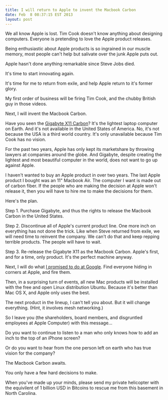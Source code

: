```yaml
---
title: I will return to Apple to invent the Macbook Carbon
date: Feb  8 08:37:15 EST 2013
layout: post
---
```


We all know Apple is lost. Tim Cook doesn't know anything about designing computers. Everyone is pretending to love the Apple product releases. 

Being enthusiastic about Apple products is so ingrained in our muscle memory, most people can't help but salivate over the junk Apple puts out.

Apple hasn't done anything remarkable since Steve Jobs died. 

It's time to start innovating again.

It's time for me to return from exile, and help Apple return to it's former glory.

My first order of business will be firing Tim Cook, and the chubby British guy in those videos.

Next, I will invent the Macbook Carbon.

Have you seen the [Gigabyte X11 Carbon](http://www.youtube.com/watch?v=fq5lAmIBZJQ)? It's the lightest laptop computer on Earth. And it's not available in the United States of America. No, it's not because the USA is a third world country. It's only unavailable because Tim Cook has no vision.

For the past two years, Apple has only kept its marketshare by throwing lawyers at companies around the globe. And Gigabyte, despite creating the lightest and most beautiful computer in the world, does not want to go up against Apple.

I haven't wanted to buy an Apple product in over two years. The last Apple product I bought was an 11" Macbook Air. The computer I want is made out of carbon fiber. If the people who are making the decision at Apple won't release it, then you will have to hire me to make the decisions for them.

Here's the plan. 

Step 1. Purchase Gigabyte, and thus the rights to release the Macbook Carbon in the United States.

Step 2. Discontinue all of Apple's current product line. One more inch on everything has not done the trick. Like when Steve returned from exile, we will need time to reinvent the company. We can't do that and keep repping terrible products. The people will have to wait.

Step 3. Re-release the Gigabyte X11 as the Macbook Carbon. Apple's first, and for a time, only product. It's the perfect machine anyway.

Next, I will do what [I promised to do at Google](/posts/googlecorners). Find everyone hiding in corners at Apple, and fire them.

Then, in a surprising turn of events, all new Mac products will be installed with the free and open Linux distribution Ubuntu. Because it's better than Mac OS X, and Apple only uses the best.

The next product in the lineup, I can't tell you about. But it will change everything. (Hint, it involves mesh networking.)

So I leave you (the shareholders, board members, and disgruntled employees at Apple Computer) with this message... 

Do you want to continue to listen to a man who only knows how to add an inch to the top of an iPhone screen?

Or do you want to hear from the one person left on earth who has true vision for the company?

The Macbook Carbon awaits. 

You only have a few hard decisions to make.

When you've made up your minds, please send my private helicopter with the equivilent of 1 billion USD in Bitcoins to rescue me from this basement in North Carolina. 